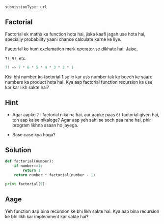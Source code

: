 ```ngMeta
submissionType: url
```
## Factorial
Factorial ek maths ka function hota hai, jiska kaafi jagah use hota hai, specially probability yaani chance calculate karne ke liye.

Factorial ko hum exclamation mark operator se dikhate hai. Jaise,

`7!`, `9!`, etc.

```python
7! => 7 * 6 * 5 * 4 * 3 * 2 * 1
```
Kisi bhi number ka factorial 1 se le kar uss number tak ke beech ke saare numbers ka product hota hai. Kya aap factorial function recursion ka use kar kar likh sakte hai?

## Hint
- Agar aapko `7!` factorial nikalna hai, aur aapke paas `6!` factorial given hai, toh aap kaise nikaloge? Agar aap yeh sahi se soch paa rahe hai, phir program likhna asaan ho jayega.

- Base case kya hoga?

## Solution
```python
def factorial(number):
    if number==1:
        return 1
    return number * factorial(number - 1)

print factorial(5)
```

## Aage
Yeh function aap bina recursion ke bhi likh sakte hai. Kya aap bina recursion ke bhi likh kar implemment kar sakte hai?
